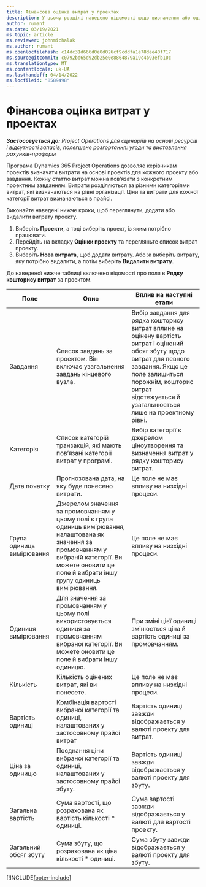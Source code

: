 ```yaml
---
title: Фінансова оцінка витрат у проектах
description: У цьому розділі наведено відомості щодо визначення або оцінки витрат, пов’язаних із проектом.
author: rumant
ms.date: 03/19/2021
ms.topic: article
ms.reviewer: johnmichalak
ms.author: rumant
ms.openlocfilehash: c14dc31d666d0e0d026cf9cddfa1e78dee40f717
ms.sourcegitcommit: c0792bd65d92db25e0e8864879a19c4b93efb10c
ms.translationtype: MT
ms.contentlocale: uk-UA
ms.lasthandoff: 04/14/2022
ms.locfileid: "8589498"
---
```

# <a name="financial-estimates-for-expenses-on-projects"></a>Фінансова оцінка витрат у проектах
_**Застосовується до:** Project Operations для сценаріїв на основі ресурсів і відсутності запасів, полегшене розгортання: угоди та виставлення рахунків-проформ_

Програма Dynamics 365 Project Operations дозволяє керівникам проектів визначати витрати на основі проектів для кожного проекту або завдання. Кожну статтю витрат можна пов’язати з конкретним проектним завданням. Витрати розділяються за різними категоріями витрат, які визначаються на рівні організації. Ціни та витрати для кожної категорії витрат визначаються в прайсі. 

Виконайте наведені нижче кроки, щоб переглянути, додати або видалити витрату проекту.

1. Виберіть **Проекти**, а тоді виберіть проект, із яким потрібно працювати.
2. Перейдіть на вкладку **Оцінки проекту** та перегляньте список витрат проекту.
3. Виберіть **Нова витрата**, щоб додати витрату. Або ж виберіть витрату, яку потрібно видалити, а потім виберіть **Видалити витрату**.

До наведеної нижче таблиці включено відомості про поля в **Рядку кошторису витрат** за проектом. 

| **Поле** | **Опис** | **Вплив на наступні етапи** |
| --- | --- | --- |
| Завдання | Список завдань за проектом. Він включає узагальнення завдань кінцевого вузла. | Вибір завдання для рядка кошторису витрат вплине на оцінену вартість витрат і оцінений обсяг збуту щодо витрат для певного завдання. Якщо це поле залишиться порожнім, кошторис витрат відстежується й узагальнюється лише на проектному рівні. |
| Категорія | Список категорій транзакцій, які мають пов’язані категорії витрат у програмі. | Вибір категорії є джерелом ціноутворення та визначення витрат у рядку кошторису витрат. |
| Дата початку | Прогнозована дата, на яку буде понесено витрати. | Це поле не має впливу на низхідні процеси. |
| Група одиниць вимірювання | Джерелом значення за промовчанням у цьому полі є група одиниць вимірювання, налаштована як значення за промовчанням у вибраній категорії. Ви можете оновити це поле й вибрати іншу групу одиниць вимірювання. | Це поле не має впливу на низхідні процеси. |
| Одиниця вимірювання | Для значення за промовчанням у цьому полі використовується одиниця за промовчанням вибраної категорії. Ви можете оновити це поле й вибрати іншу одиницю. | При зміні цієї одиниці змінюється ціна й вартість одиниці за промовчанням. |
| Кількість | Кількість оцінених витрат, які ви понесете. | Це поле не має впливу на низхідні процеси. |
| Вартість одиниці | Комбінація вартості вибраної категорії та одиниці, налаштованих у застосовному прайсі витрат | Вартість одиниці завжди відображається у валюті проекту для витрат. |
| Ціна за одиницю | Поєднання ціни вибраної категорії та одиниці, налаштованих у застосовному прайсі збуту. | Вартість одиниці завжди відображається у валюті проекту для збуту. |
| Загальна вартість | Сума вартості, що розрахована як вартість кількості \* одиниці.| Сума вартості завжди відображається у валюті для вартості проекту. |
| Загальний обсяг збуту | Сума збуту, що розрахована як ціна кількості \* одиниці. | Сума збуту завжди відображається у валюті проекту для збуту. |


[!INCLUDE[footer-include](../includes/footer-banner.md)]
